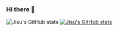 ### Hi there 👋
![Jisu's GitHub stats](https://github-readme-stats.vercel.app/api?username=YeoJiSu&show_icons=true&theme=radical)
[![Jisu's GitHub stats](https://github-readme-stats.vercel.app/api?username=YeoJiSu)](https://github.com/YeoJiSu/github-readme-stats)

<!--
**YeoJiSu/YeoJiSu** is a ✨ _special_ ✨ repository because its `README.md` (this file) appears on your GitHub profile.

Here are some ideas to get you started:

- 🔭 I’m currently working on ...
- 🌱 I’m currently learning ...
- 👯 I’m looking to collaborate on ...
- 🤔 I’m looking for help with ...
- 💬 Ask me about ...
- 📫 How to reach me: ...
- 😄 Pronouns: ...
- ⚡ Fun fact: ...
-->
